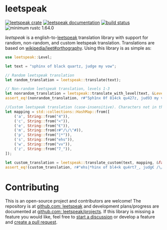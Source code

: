 # leetspeak

[![leetspeak crate](https://img.shields.io/crates/v/leetspeak.svg)](https://crates.io/crates/leetspeak)
[![leetspeak documentation](https://docs.rs/leetspeak/badge.svg)](https://docs.rs/leetspeak)
[![build status](https://github.com/EthanC2/leetspeak/workflows/Rust/badge.svg)](https://github.com/EthanC2/leetspeak/actions)
![minimum rustc 1.64.0](https://img.shields.io/badge/rustc-1.64.0+-red.svg)

*leetspeak* is a english-to-[leetspeak](https://www.howtogeek.com/443390/what-is-leet-speak-and-how-do-you-use-it/) translation library with support for random, non-random, 
and custom leetspeak translation. Translations are based on [wikipedia/leet#orthography](https://en.wikipedia.org/wiki/Leet#Orthography).
Using this library is as simple as:

```rust
use leetspeak::Level;

let text = "sphinx of black quartz, judge my vow";

// Random leetspeak translation
let random_translation = leetspeak::translate(text);

// Non-random leetspeak translation, levels 1-3
let nonrandom_translation = leetspeak::translate_with_level(text, &Level::One);
assert_eq!(nonrandom_translation, r#"5ph1nx 0f 814ck qu427z, jud93 my v0w"#);

//Custom leetspeak translation (case-insensitive). Characters not in the hashmap are not changed.
let mapping = std::collections::HashMap::from([
    ('a', String::from("4")),
    ('c', String::from("<")),
    ('e', String::from("€")),
    ('m', String::from(r#"/\/\"#)),
    ('p', String::from("|*")),
    ('s', String::from("ehs")),
    ('w', String::from("vv")),
    ('z', String::from("7_")),
]);

let custom_translation = leetspeak::translate_custom(text, mapping, &false);
assert_eq!(custom_translation, r#"ehs|*hinx of bl4<k qu4rt7_, judg€ /\/\y vovv"#);
```

# Contributing
This is an open-source project and contributors are welcome!
The repository is at [github.com: leetspeak](https://github.com/EthanC2/leetspeak) 
and development plans/progress are documented at [github.com: leetspeak/projects](https://github.com/users/EthanC2/projects/5/views/1). If this library is missing a feature you would like, feel free to [start a discussion](https://github.com/EthanC2/leetspeak/discussions) or develop a feature and [create a pull request](https://github.com/EthanC2/leetspeak/pulls).
